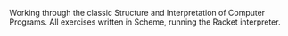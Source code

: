 Working through the classic Structure and Interpretation of Computer Programs.
All exercises written in Scheme, running the Racket interpreter.
